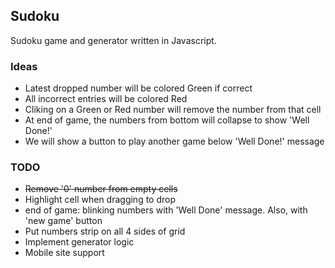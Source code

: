 ## Sudoku

Sudoku game and generator written in Javascript.

### Ideas

- Latest dropped number will be colored Green if correct
- All incorrect entries will be colored Red
- Cliking on a Green or Red number will remove the number from that cell
- At end of game, the numbers from bottom will collapse to show 'Well Done!'
- We will show a button to play another game below 'Well Done!' message

### TODO

- ~~Remove '0' number from empty cells~~
- Highlight cell when dragging to drop
- end of game: blinking numbers with 'Well Done' message. Also, with 'new game' button
- Put numbers strip on all 4 sides of grid
- Implement generator logic
- Mobile site support
